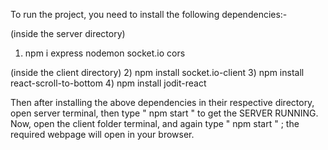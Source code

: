 To run the project, you need to install the following dependencies:-

(inside the server directory)
1) npm i express nodemon socket.io cors

(inside the client directory)
2) npm install socket.io-client
3) npm install react-scroll-to-bottom
4) npm install jodit-react

Then after installing the above dependencies in their respective directory, open server terminal, then type " npm start " to get the SERVER RUNNING.
Now, open the client folder terminal, and again type " npm start " ; the required webpage will open in your browser.